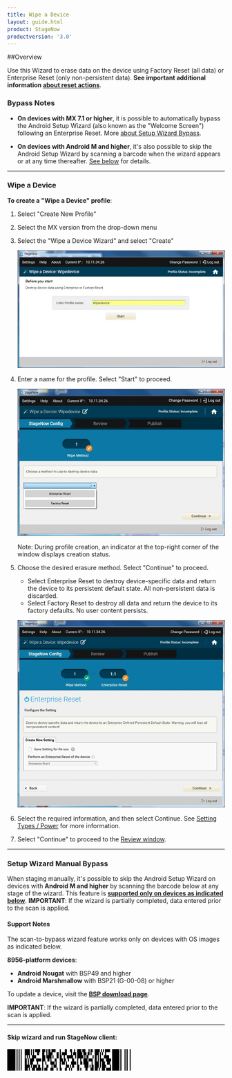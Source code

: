 ```yaml
---
title: Wipe a Device
layout: guide.html
product: StageNow
productversion: '3.0'
---
```


##Overview 

Use this Wizard to erase data on the device using Factory Reset (all data) or Enterprise Reset (only non-persistent data). **See important additional information [about reset actions](/mx/powermgr/#reboot)**. 

### Bypass Notes

* **On devices with MX 7.1 or higher**, it is possible to automatically bypass the Android Setup Wizard (also known as the "Welcome Screen") following an Enterprise Reset. More [about Setup Wizard Bypass](/mx/powermgr/#setup-wizard-bypass). 

* **On devices with Android M and higher**, it's also possible to skip the Android Setup Wizard by scanning a barcode when the wizard appears or at any time thereafter. [See below](#setupwizardmanualbypass) for details. 

-----

### Wipe a Device

**To create a "Wipe a Device" profile**:

1. Select "Create New Profile"

2. Select the MX version from the drop-down menu

3. Select the "Wipe a Device Wizard" and select "Create"

    ![img](../../images/profiles/WipeDevice_name.jpg)

4. Enter a name for the profile. Select "Start" to proceed.

    ![img](../../images/profiles/WipeDevice_method.jpg)

    Note: During profile creation, an indicator at the top-right corner of the window displays creation status.

5. Choose the desired erasure method. Select "Continue" to proceed.

    * Select Enterprise Reset to destroy device-specific data and return the device to its persistent default state. All non-persistent data is discarded.
    * Select Factory Reset to destroy all data and return the device to its factory defaults. No user content persists.

   ![img](../../images/profiles/WipeDevice_setting.jpg)

6. Select the required information, and then select Continue. See [Setting Types / Power](../../csp/power) for more information.

7. Select "Continue" to proceed to the [Review window](../../stagingprofiles?Review).

-----

### Setup Wizard Manual Bypass

When staging manually, it's possible to skip the Android Setup Wizard on devices with **Android M and higher** by scanning the barcode below at any stage of the wizard. This feature is **<u>supported only on devices as indicated below</u>**. **IMPORTANT**: If the wizard is partially completed, data entered prior to the scan is applied. 

#### Support Notes

The scan-to-bypass wizard feature works only on devices with OS images as indicated below.    

**8956-platform devices**:

* **Android Nougat** with BSP49 and higher
* **Android Marshmallow** with BSP21 (G-00-08) or higher 

To update a device, visit the **[BSP download page](https://www.zebra.com/us/en/support-downloads/software/operating-system/tc51-operating-system-for-gms-devices.html)**.

**IMPORTANT**: If the wizard is partially completed, data entered prior to the scan is applied. 

<!-- WAITING FOR BSP # from ENG. 
**TC20/TC25 Devices**:

* **Android Nougat** with BSPxx or higher
 -->


-----

#### Skip wizard and run StageNow client:

<img style="height:50px" src="../../images/profiles/skip_suw_and_run_sn.png"/>
<br>
